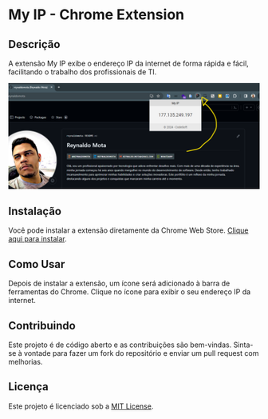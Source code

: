 # My IP - Chrome Extension

## Descrição
A extensão My IP exibe o endereço IP da internet de forma rápida e fácil, facilitando o trabalho dos profissionais de TI.

![Texto Alternativo](assets/img/tela-app.png)


## Instalação
Você pode instalar a extensão diretamente da Chrome Web Store. [Clique aqui para instalar](https://chromewebstore.google.com/detail/my-ip/jdlhfdnfjnjgfjjeoibmohnimlipmiop?pli=1).

## Como Usar
Depois de instalar a extensão, um ícone será adicionado à barra de ferramentas do Chrome. Clique no ícone para exibir o seu endereço IP da internet.

## Contribuindo
Este projeto é de código aberto e as contribuições são bem-vindas. Sinta-se à vontade para fazer um fork do repositório e enviar um pull request com melhorias.

## Licença
Este projeto é licenciado sob a [MIT License](LICENSE).
